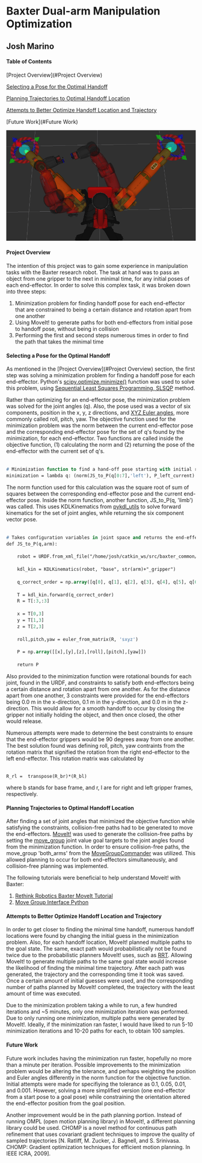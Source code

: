 Baxter Dual-arm Manipulation Optimization
=============================================

Josh Marino 
---------------------------------------------


#### Table of Contents ####
[Project Overview](#Project Overview)

[Selecting a Pose for the Optimal Handoff](#Pose)

[Planning Trajectories to Optimal Handoff Location](#Trajectory)

[Attempts to Better Optimize Handoff Location and Trajectory](#Optimize)

[Future Work](#Future Work)

![successful_handoff](successful_iteration.png)


#### Project Overview  <a name="Project Overview"></a>
The intention of this project was to gain some experience in manipulation tasks with the Baxter research robot. The task at hand was to pass an object from one gripper to the next in minimal time, for any initial poses of each end-effector. In order to solve this complex task, it was broken down into three steps:

1. Minimization problem for finding handoff pose for each end-effector that are constrained to being a certain distance and rotation apart from one another
2. Using MoveIt! to generate paths for both end-effectors from initial pose to handoff pose, without being in collision
3. Performing the first and second steps numerous times in order to find the path that takes the minimal time


#### Selecting a Pose for the Optimal Handoff  <a name="Pose"></a>
As mentioned in the [Project Overview](#Project Overview) section, the first step was solving a minimization problem for finding a handoff pose for each end-effector. Python's [scipy.optimize.minimize()](http://docs.scipy.org/doc/scipy/reference/generated/scipy.optimize.minimize.html) function was used to solve this problem, using [Sequential Least Squares Programming, SLSQP](http://www.pyopt.org/reference/optimizers.slsqp.html) method. 

Rather than optimizing for an end-effector pose, the minimization problem was solved for the joint angles (q). Also, the pose used was a vector of six components, position in the x, y, z directions, and [XYZ Euler angles](http://en.wikipedia.org/wiki/Euler_angles), more commonly called roll, pitch, yaw. The objective function used for the minimization problem was the norm between the current end-effector pose and the corresponding end-effector pose for the set of q's found by the minimization, for each end-effector. Two functions are called inside the objective function, (1) calculating the norm and (2) returning the pose of the end-effector with the current set of q's.

```p

# Minimization function to find a hand-off pose starting with initial right and left end-effector poses
minimization = lambda q: (norm(JS_to_P(q[0:7],'left'), P_left_current) + norm(JS_to_P(q[7:14],'right'), P_right_current))

```

The norm function used for this calculation was the square root of sum of squares between the corresponding end-effector pose and the current end-effector pose. Inside the norm function, another function, JS_to_P(q, 'limb') was called. This uses KDLKinematics from [pykdl_utils](http://wiki.ros.org/pykdl_utils) to solve forward kinematics for the set of joint angles, while returning the six component vector pose. 

```p

# Takes configuration variables in joint space and returns the end-effector position and Euler XYZ angles
def JS_to_P(q,arm):

	robot = URDF.from_xml_file("/home/josh/catkin_ws/src/baxter_common/baxter_description/urdf/baxter.urdf")

	kdl_kin = KDLKinematics(robot, "base", str(arm)+"_gripper")

	q_correct_order = np.array([q[0], q[1], q[2], q[3], q[4], q[5], q[6]])

	T = kdl_kin.forward(q_correct_order)
	R = T[:3,:3]

	x = T[0,3]
	y = T[1,3]
	z = T[2,3]

	roll,pitch,yaw = euler_from_matrix(R, 'sxyz')

	P = np.array([[x],[y],[z],[roll],[pitch],[yaw]])

	return P

```

Also provided to the minimization function were rotational bounds for each joint, found in the URDF, and constraints to satisfy both end-effectors being a certain distance and rotation apart from one another. As for the distance apart from one another, 3 constraints were provided for the end-effectors being 0.0 m in the x-direction, 0.1 m in the y-direction, and 0.0 m in the z-direction. This would allow for a smooth handoff to occur by closing the gripper not initially holding the object, and then once closed, the other would release. 

Numerous attempts were made to determine the best constraints to ensure that the end-effector grippers would be 90 degrees away from one another. The best solution found was defining roll, pitch, yaw contraints from the rotation matrix that signified the rotation from the right end-effector to the left end-effector. This rotation matrix was calculated by

```

R_rl =  transpose(R_br)*(R_bl)

```
where b stands for base frame, and r, l are for right and left gripper frames, respectively.


#### Planning Trajectories to Optimal Handoff Location  <a name="Trajectory"></a>
After finding a set of joint angles that minimized the objective function while satisfying the constraints, collision-free paths had to be generated to move the end-effectors. [MoveIt!](http://moveit.ros.org/baxter-research-robot/) was used to generate the collision-free paths by setting the [move_group](https://github.com/davetcoleman/moveit_commander/blob/hydro-devel/src/moveit_commander/move_group.py) joint value goal targets to the joint angles found from the minimization function. In order to ensure collision-free paths, the move_group 'both_arms' from the [MoveGroupCommander](http://docs.ros.org/indigo/api/moveit_commander/html/classmoveit__commander_1_1move__group_1_1MoveGroupCommander.html) was utilized. This allowed planning to occur for both end-effectors simultaneously, and collision-free planning was implemented.

The following tutorials were beneficial to help understand Moveit! with Baxter:

1. [Rethink Robotics Baxter MoveIt Tutorial](http://sdk.rethinkrobotics.com/wiki/MoveIt_Tutorial#Tutorial)
2. [Move Group Interface Python](http://docs.ros.org/hydro/api/pr2_moveit_tutorials/html/planning/scripts/doc/move_group_python_interface_tutorial.html)


#### Attempts to Better Optimize Handoff Location and Trajectory  <a name="Optimize"></a>
In order to get closer to finding the minimal time handoff, numerous handoff locations were found by changing the initial guess in the minimization problem. Also, for each handoff location, MoveIt! planned multiple paths to the goal state. The same, exact path would probabilistically not be found twice due to the probabilistic planners MoveIt! uses, such as [RRT](http://en.wikipedia.org/wiki/Rapidly_exploring_random_tree). Allowing MoveIt! to generate multiple paths to the same goal state would increase the likelihood of finding the minimal time trajectory. After each path was generated, the trajectory and the corresponding time it took was saved. Once a certain amount of initial guesses were used, and the corresponding number of paths planned by MoveIt! completed, the trajectory with the least amount of time was executed.

Due to the minimization problem taking a while to run, a few hundred iterations and ~5 minutes, only one minimization iteration was performed. Due to only running one minimization, multiple paths were generated by MoveIt!. Ideally, if the minimization ran faster, I would have liked to run 5-10 minimization iterations and 10-20 paths for each, to obtain 100 samples.



#### Future Work  <a name="Future Work"></a>
Future work includes having the minimization run faster, hopefully no more than a minute per iteration. Possible improvements to the minimization problem would be altering the tolerance, and perhaps weighting the position and Euler angles differently in the norm function for the objective function. Initial attempts were made for specifiying the tolerance as 0.1, 0.05, 0.01, and 0.001. However, solving a more simplified version (one end-effector from a start pose to a goal pose) while constraining the orientation altered the end-effector position from the goal position.

Another improvement would be in the path planning portion. Instead of running OMPL (open motion planning library) in MoveIt!, a different planning library could be used. CHOMP is a novel method for continuous path refinement that uses covariant gradient techniques to improve the quality of sampled trajectories [N. Ratliff, M. Zucker, J. Bagnell, and S. Srinivasa. CHOMP: Gradient optimization techniques for efficient motion planning. In IEEE ICRA, 2009].
